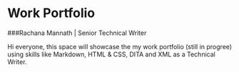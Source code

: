# Work Portfolio
###Rachana Mannath | Senior Technical Writer

Hi everyone, this space will showcase the my work portfolio (still in progree) using skills like Markdown, HTML & CSS, DITA and XML as a Technical Writer.
